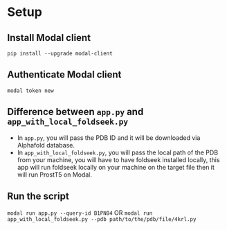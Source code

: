# Setup

## Install Modal client
```pip install --upgrade modal-client```

## Authenticate Modal client
```modal token new```

## Difference between `app.py` and `app_with_local_foldseek.py`
* In `app.py`, you will pass the PDB ID and it will be downloaded via Alphafold database.
* In `app_with_local_foldseek.py`, you will pass the local path of the PDB from your machine, you will have to have foldseek installed locally, this app will run foldseek locally on your machine on the target file then it will run ProstT5 on Modal.


## Run the script
```modal run app.py --query-id B1PN84```
OR
```modal run app_with_local_foldseek.py --pdb path/to/the/pdb/file/4krl.py```
